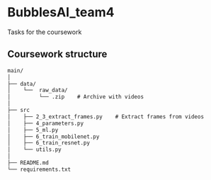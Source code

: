 # BubblesAI_team4
Tasks for the coursework

## Coursework structure

```markdown
main/
│
├── data/
│    └──  raw_data/    
│         └── .zip    # Archive with videos
│    
├── src
│    ├── 2_3_extract_frames.py    # Extract frames from videos 
│    ├── 4_parameters.py                         
│    ├── 5_ml.py                         
│    ├── 6_train_mobilenet.py      
│    ├── 6_train_resnet.py
│    └── utils.py
│
├── README.md
└── requirements.txt
```